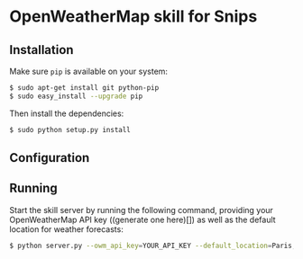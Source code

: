 # OpenWeatherMap skill for Snips

## Installation

Make sure `pip` is available on your system:

```sh
$ sudo apt-get install git python-pip
$ sudo easy_install --upgrade pip
```

Then install the dependencies:

```sh
$ sudo python setup.py install
```

## Configuration

## Running

Start the skill server by running the following command, providing your OpenWeatherMap API key ((generate one here)[]) as well as the default location for weather forecasts:

```sh
$ python server.py --owm_api_key=YOUR_API_KEY --default_location=Paris,fr
```